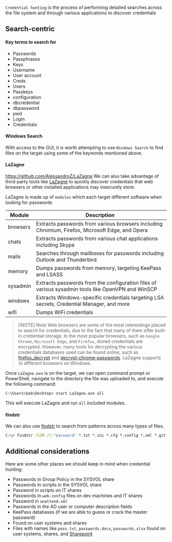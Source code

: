 
`Credential hunting` is the process of performing detailed searches across the file system and through various applications to discover credentials

## Search-centric

#### Key terms to search for
- Passwords
- Passphrases
- Keys
- Username
- User account
- Creds
- Users
- Passkeys
- configuration
- dbcredential
- dbpassword
- pwd
- Login
- Credentials
#### Windows Search
With access to the GUI, it is worth attempting to use `Windows Search` to find files on the target using some of the keywords mentioned above.



#### LaZagne

https://github.com/AlessandroZ/LaZagne
We can also take advantage of third-party tools like [LaZagne](https://github.com/AlessandroZ/LaZagne) to quickly discover credentials that web browsers or other installed applications may insecurely store.

LaZagne is made up of `modules` which each target different software when looking for passwords

|Module|Description|
|---|---|
|browsers|Extracts passwords from various browsers including Chromium, Firefox, Microsoft Edge, and Opera|
|chats|Extracts passwords from various chat applications including Skype|
|mails|Searches through mailboxes for passwords including Outlook and Thunderbird|
|memory|Dumps passwords from memory, targeting KeePass and LSASS|
|sysadmin|Extracts passwords from the configuration files of various sysadmin tools like OpenVPN and WinSCP|
|windows|Extracts Windows-specific credentials targeting LSA secrets, Credential Manager, and more|
|wifi|Dumps WiFi credentials|



> [!NOTE] Note
>Web browsers are some of the most interestings placed to search for credentials, due to the fact that many of them offer built-in credential storage. In the most popular browsers, such as `Google Chrome`, `Microsoft Edge`, and `Firefox`, stored credentials are encrypted. However, many tools for decrypting the various credentials databases used can be found online, such as [firefox_decrypt](https://github.com/unode/firefox_decrypt) and [decrypt-chrome-passwords](https://github.com/ohyicong/decrypt-chrome-passwords). LaZagne supports `35` different browsers on Windows.


Once `LaZagne.exe` is on the target, we can open command prompt or PowerShell, navigate to the directory the file was uploaded to, and execute the following command:

```cmd-session
C:\Users\bob\Desktop> start LaZagne.exe all
```


This will execute LaZagne and run `all` included modules.

#### findstr

We can also use [findstr](https://docs.microsoft.com/en-us/windows-server/administration/windows-commands/findstr) to search from patterns across many types of files.

```cmd
C:\> findstr /SIM /C:"password" *.txt *.ini *.cfg *.config *.xml *.git *.ps1 *.yml
```

## Additional considerations

Here are some other places we should keep in mind when credential hunting:

- Passwords in Group Policy in the SYSVOL share
- Passwords in scripts in the SYSVOL share
- Password in scripts on IT shares
- Passwords in `web.config` files on dev machines and IT shares
- Password in `unattend.xml`
- Passwords in the AD user or computer description fields
- KeePass databases (if we are able to guess or crack the master password)
- Found on user systems and shares
- Files with names like `pass.txt`, `passwords.docx`, `passwords.xlsx` found on user systems, shares, and [Sharepoint](https://www.microsoft.com/en-us/microsoft-365/sharepoint/collaboration)


